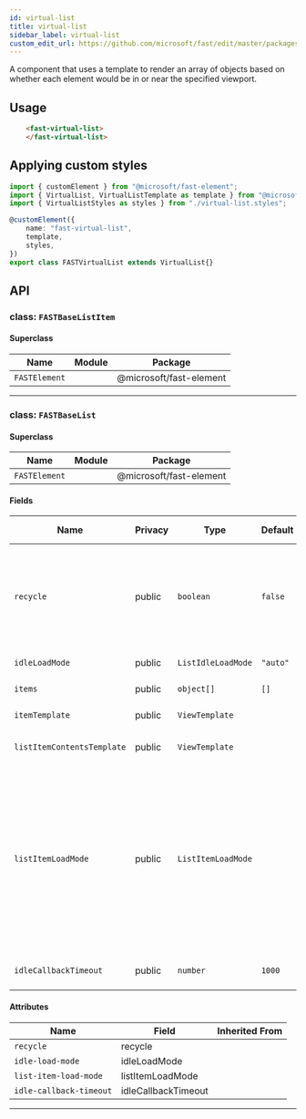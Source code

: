 ```yaml
---
id: virtual-list
title: virtual-list
sidebar_label: virtual-list
custom_edit_url: https://github.com/microsoft/fast/edit/master/packages/web-components/fast-foundation/src/virtual-list/README.md
---
```


A component that uses a template to render an array of objects based on whether each element would be in or near the specified viewport. 

## Usage

```html live
    <fast-virtual-list>
    </fast-virtual-list>
```

## Applying custom styles

```ts
import { customElement } from "@microsoft/fast-element";
import { VirtualList, VirtualListTemplate as template } from "@microsoft/fast-foundation";
import { VirtualListStyles as styles } from "./virtual-list.styles";

@customElement({
    name: "fast-virtual-list",
    template,
    styles,
})
export class FASTVirtualList extends VirtualList{}
```

## API



### class: `FASTBaseListItem`

#### Superclass

| Name          | Module | Package                 |
| ------------- | ------ | ----------------------- |
| `FASTElement` |        | @microsoft/fast-element |

<hr/>



### class: `FASTBaseList`

#### Superclass

| Name          | Module | Package                 |
| ------------- | ------ | ----------------------- |
| `FASTElement` |        | @microsoft/fast-element |

#### Fields

| Name                       | Privacy | Type               | Default  | Description                                                                                                                                                                                                                                                                                                                           | Inherited From |
| -------------------------- | ------- | ------------------ | -------- | ------------------------------------------------------------------------------------------------------------------------------------------------------------------------------------------------------------------------------------------------------------------------------------------------------------------------------------- | -------------- |
| `recycle`                  | public  | `boolean`          | `false`  | Whether or not to recycle the html container used to display items. May help performance but containers may retain artifacts from previous use that developers will need to clear.                                                                                                                                                    |                |
| `idleLoadMode`             | public  | `ListIdleLoadMode` | `"auto"` | Controls the idle load queue behavior.                                                                                                                                                                                                                                                                                                |                |
| `items`                    | public  | `object[]`         | `[]`     | The array of items to be displayed.                                                                                                                                                                                                                                                                                                   |                |
| `itemTemplate`             | public  | `ViewTemplate`     |          | The ViewTemplate used in the items repeat loop                                                                                                                                                                                                                                                                                        |                |
| `listItemContentsTemplate` | public  | `ViewTemplate`     |          | The ViewTemplate used to render a list item contents                                                                                                                                                                                                                                                                                  |                |
| `listItemLoadMode`         | public  | `ListItemLoadMode` |          | Determines when child virtual list items load content, or more specifically when the item's "loadContent" observable prop becomes 'true'.  "immediate": When the component connects. "manual": When set manually by some external code (ie. 'myListItem.laodContent = true') "idle": Items are loaded based on available idle cycles. |                |
| `idleCallbackTimeout`      | public  | `number`           | `1000`   | Defines the idle callback timeout value. Defaults to 1000                                                                                                                                                                                                                                                                             |                |

#### Attributes

| Name                    | Field               | Inherited From |
| ----------------------- | ------------------- | -------------- |
| `recycle`               | recycle             |                |
| `idle-load-mode`        | idleLoadMode        |                |
| `list-item-load-mode`   | listItemLoadMode    |                |
| `idle-callback-timeout` | idleCallbackTimeout |                |

<hr/>



